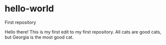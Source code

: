 # hello-world
First repository

Hello there!
This is my first edit to my first repository. 
All cats are good cats, but Georgia is the most good cat.
